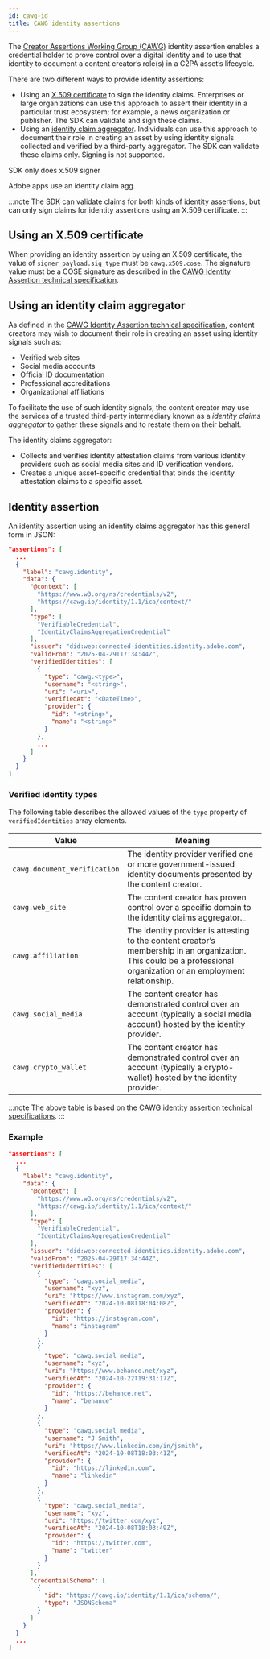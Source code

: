 ```yaml
---
id: cawg-id
title: CAWG identity assertions
---
```


The [Creator Assertions Working Group (CAWG)](https://cawg.io/) identity assertion enables a credential holder to prove control over a digital identity and to use that identity to document a content creator’s role(s) in a C2PA asset’s lifecycle.

There are two different ways to provide identity assertions:

- Using an [X.509 certificate](https://cawg.io/identity/1.1/#_x_509_certificates_and_cose_signatures) to sign the identity claims. Enterprises or large organizations can use this approach to assert their identity in a particular trust ecosystem; for example, a news organization or publisher. The SDK can validate and sign these claims.
- Using an [identity claim aggregator](https://cawg.io/identity/1.1/#_identity_claims_aggregation).  Individuals can use this approach to document their role in creating an asset by using identity signals collected and verified by a third-party aggregator. The SDK can validate these claims only.  Signing is not supported.

SDK only does x.509 signer

Adobe apps use an identity claim agg.

:::note
The SDK can validate claims for both kinds of identity assertions, but can only sign claims for identity assertions using an X.509 certificate.
:::

## Using an X.509 certificate

When providing an identity assertion by using an X.509 certificate, the value of `signer_payload.sig_type` must be `cawg.x509.cose`. The signature value must be a COSE signature as described in the [CAWG Identity Assertion technical specification](https://cawg.io/identity/1.1/#_x_509_certificates_and_cose_signatures).

## Using an identity claim aggregator

As defined in the [CAWG Identity Assertion technical specification](https://cawg.io/identity/1.1/#_identity_claims_aggregation), content creators may wish to document their role in creating an asset using identity signals such as:
- Verified web sites
- Social media accounts
- Official ID documentation
- Professional accreditations
- Organizational affiliations

To facilitate the use of such identity signals, the content creator may use the services of a trusted third-party intermediary known as a _identity claims aggregator_ to gather these signals and to restate them on their behalf.

The identity claims aggregator:

- Collects and verifies identity attestation claims from various identity providers such as social media sites and ID verification vendors.
- Creates a unique asset-specific credential that binds the identity attestation claims to a specific asset.

## Identity assertion

An identity assertion using an identity claims aggregator has this general form in JSON:

```json
"assertions": [
  ...
  {
    "label": "cawg.identity",
    "data": {
      "@context": [
        "https://www.w3.org/ns/credentials/v2",
        "https://cawg.io/identity/1.1/ica/context/"
      ],
      "type": [
        "VerifiableCredential",
        "IdentityClaimsAggregationCredential"
      ],
      "issuer": "did:web:connected-identities.identity.adobe.com",
      "validFrom": "2025-04-29T17:34:44Z",
      "verifiedIdentities": [
        {
          "type": "cawg.<type>",
          "username": "<string>",
          "uri": "<uri>",
          "verifiedAt": "<DateTime>",
          "provider": {
            "id": "<string>",
            "name": "<string>"
          }
        },
        ...
      ]
    }
  }
]
```

### Verified identity types

The following table describes the allowed values of the `type` property of `verifiedIdentities` array elements.

| Value        |  Meaning |
|--------------|----------|
| `cawg.document_verification` | The identity provider verified one or more government-issued identity documents presented by the content creator.
| `cawg.web_site` | The content creator has proven control over a specific domain to the identity claims aggregator._
| `cawg.affiliation` | The identity provider is attesting to the content creator’s membership in an organization. This could be a professional organization or an employment relationship.
| `cawg.social_media` | The content creator has demonstrated control over an account (typically a social media account) hosted by the identity provider.
| `cawg.crypto_wallet` | The content creator has demonstrated control over an account (typically a crypto-wallet) hosted by the identity provider.

:::note
The above table is based on the [CAWG identity assertion technical specifications](https://cawg.io/identity/1.1/#vc-credentialsubject-verifiedidentity-type).
:::

### Example

```json
"assertions": [
  ...
  {
    "label": "cawg.identity",
    "data": {
      "@context": [
        "https://www.w3.org/ns/credentials/v2",
        "https://cawg.io/identity/1.1/ica/context/"
      ],
      "type": [
        "VerifiableCredential",
        "IdentityClaimsAggregationCredential"
      ],
      "issuer": "did:web:connected-identities.identity.adobe.com",
      "validFrom": "2025-04-29T17:34:44Z",
      "verifiedIdentities": [
        {
          "type": "cawg.social_media",
          "username": "xyz",
          "uri": "https://www.instagram.com/xyz",
          "verifiedAt": "2024-10-08T18:04:08Z",
          "provider": {
            "id": "https://instagram.com",
            "name": "instagram"
          }
        },
        {
          "type": "cawg.social_media",
          "username": "xyz",
          "uri": "https://www.behance.net/xyz",
          "verifiedAt": "2024-10-22T19:31:17Z",
          "provider": {
            "id": "https://behance.net",
            "name": "behance"
          }
        },
        {
          "type": "cawg.social_media",
          "username": "J Smith",
          "uri": "https://www.linkedin.com/in/jsmith",
          "verifiedAt": "2024-10-08T18:03:41Z",
          "provider": {
            "id": "https://linkedin.com",
            "name": "linkedin"
          }
        },
        {
          "type": "cawg.social_media",
          "username": "xyz",
          "uri": "https://twitter.com/xyz",
          "verifiedAt": "2024-10-08T18:03:49Z",
          "provider": {
            "id": "https://twitter.com",
            "name": "twitter"
          }
        }
      ],
      "credentialSchema": [
        {
          "id": "https://cawg.io/identity/1.1/ica/schema/",
          "type": "JSONSchema"
        }
      ]
    }
  }
  ...
]
```

